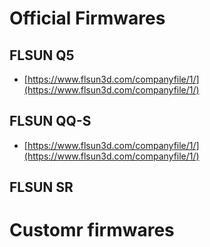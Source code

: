 # Official Firmwares

## FLSUN Q5
 * [https://www.flsun3d.com/companyfile/1/](https://www.flsun3d.com/companyfile/1/)

## FLSUN QQ-S
 * [https://www.flsun3d.com/companyfile/1/](https://www.flsun3d.com/companyfile/1/)

## FLSUN SR

# Customr firmwares